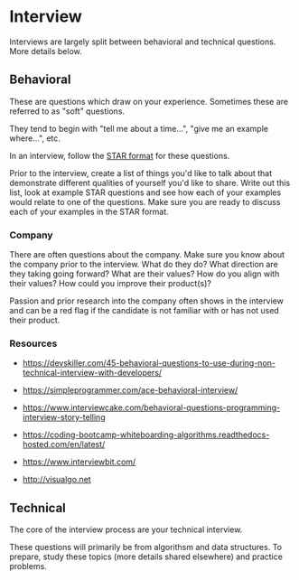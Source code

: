 # Interview

Interviews are largely split between behavioral and technical questions. More details below.

## Behavioral

These are questions which draw on your experience. Sometimes these are referred to as "soft" questions.

They tend to begin with "tell me about a time...", "give me an example where...", etc.

In an interview, follow the [STAR format](https://www.themuse.com/advice/star-interview-method) for these questions.

Prior to the interview, create a list of things you'd like to talk about that demonstrate different qualities of yourself you'd like to share. Write out this list, look at example STAR questions and see how each of your examples would relate to one of the questions. Make sure you are ready to discuss each of your examples in the STAR format.

### Company

There are often questions about the company. Make sure you know about the company prior to the interview. What do they do? What direction are they taking going forward? What are their values? How do you align with their values? How could you improve their product(s)?

Passion and prior research into the company often shows in the interview and can be a red flag if the candidate is not familiar with or has not used their product.

### Resources

- https://devskiller.com/45-behavioral-questions-to-use-during-non-technical-interview-with-developers/

- https://simpleprogrammer.com/ace-behavioral-interview/

- https://www.interviewcake.com/behavioral-questions-programming-interview-story-telling

- https://coding-bootcamp-whiteboarding-algorithms.readthedocs-hosted.com/en/latest/

- https://www.interviewbit.com/

- http://visualgo.net

## Technical

The core of the interview process are your technical interview.

These questions will primarily be from algorithsm and data structures. To prepare, study these topics (more details shared elsewhere) and practice problems.
